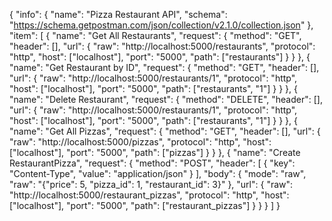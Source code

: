 {
  "info": {
    "name": "Pizza Restaurant API",
    "schema": "https://schema.getpostman.com/json/collection/v2.1.0/collection.json"
  },
  "item": [
    {
      "name": "Get All Restaurants",
      "request": {
        "method": "GET",
        "header": [],
        "url": {
          "raw": "http://localhost:5000/restaurants",
          "protocol": "http",
          "host": ["localhost"],
          "port": "5000",
          "path": ["restaurants"]
        }
      }
    },
    {
      "name": "Get Restaurant by ID",
      "request": {
        "method": "GET",
        "header": [],
        "url": {
          "raw": "http://localhost:5000/restaurants/1",
          "protocol": "http",
          "host": ["localhost"],
          "port": "5000",
          "path": ["restaurants", "1"]
        }
      }
    },
    {
      "name": "Delete Restaurant",
      "request": {
        "method": "DELETE",
        "header": [],
        "url": {
          "raw": "http://localhost:5000/restaurants/1",
          "protocol": "http",
          "host": ["localhost"],
          "port": "5000",
          "path": ["restaurants", "1"]
        }
      }
    },
    {
      "name": "Get All Pizzas",
      "request": {
        "method": "GET",
        "header": [],
        "url": {
          "raw": "http://localhost:5000/pizzas",
          "protocol": "http",
          "host": ["localhost"],
          "port": "5000",
          "path": ["pizzas"]
        }
      }
    },
    {
      "name": "Create RestaurantPizza",
      "request": {
        "method": "POST",
        "header": [
          {
            "key": "Content-Type",
            "value": "application/json"
          }
        ],
        "body": {
          "mode": "raw",
          "raw": "{\"price\": 5, \"pizza_id\": 1, \"restaurant_id\": 3}"
        },
        "url": {
          "raw": "http://localhost:5000/restaurant_pizzas",
          "protocol": "http",
          "host": ["localhost"],
          "port": "5000",
          "path": ["restaurant_pizzas"]
        }
      }
    }
  ]
}